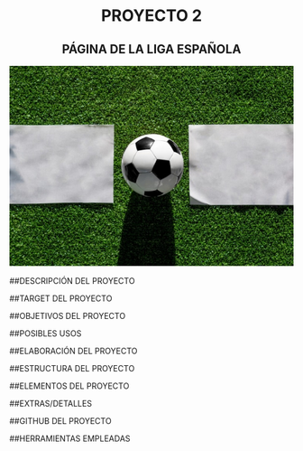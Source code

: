 <h1 align="center" style="bold">PROYECTO 2</h1>
<h2 align="center" style="bold">PÁGINA DE LA LIGA ESPAÑOLA</h2>

<p align="center">
<img src="img\stadium.png">
</p>


##DESCRIPCIÓN DEL PROYECTO

##TARGET DEL PROYECTO

##OBJETIVOS DEL PROYECTO

##POSIBLES USOS

##ELABORACIÓN DEL PROYECTO

##ESTRUCTURA DEL PROYECTO

##ELEMENTOS DEL PROYECTO

##EXTRAS/DETALLES

##GITHUB DEL PROYECTO

##HERRAMIENTAS EMPLEADAS